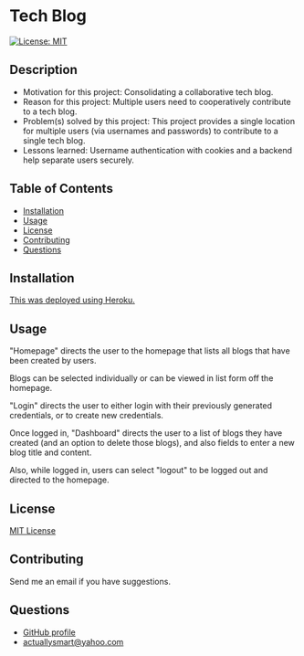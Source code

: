# Tech Blog

[![License: MIT](https://img.shields.io/badge/License-MIT-yellow.svg)](https://opensource.org/licenses/MIT)

## Description

- Motivation for this project: Consolidating a collaborative tech blog.
- Reason for this project: Multiple users need to cooperatively contribute to a tech blog.
- Problem(s) solved by this project: This project provides a single location for multiple users (via usernames and passwords) to contribute to a single tech blog.
- Lessons learned: Username authentication with cookies and a backend help separate users securely.

## Table of Contents

- [Installation](#installation)
- [Usage](#usage)
- [License](#license)
- [Contributing](#contributing)
- [Questions](#questions)

## Installation

[This was deployed using Heroku.](https://vast-eyrie-63674.herokuapp.com/)

## Usage

"Homepage" directs the user to the homepage that lists all blogs that have been created by users.

Blogs can be selected individually or can be viewed in list form off the homepage.

"Login" directs the user to either login with their previously generated credentials, or to create new credentials.

Once logged in, "Dashboard" directs the user to a list of blogs they have created (and an option to delete those blogs), and also fields to enter a new blog title and content. 

Also, while logged in, users can select "logout" to be logged out and directed to the homepage.

## License

[MIT License](https://opensource.org/licenses/MIT)

## Contributing

Send me an email if you have suggestions.

## Questions

- [GitHub profile](https://www.github.com/Hostile131)
- [actuallysmart@yahoo.com](mailto:actuallysmart@yahoo.com)
